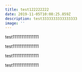```yaml
---
title: test122222222
date: 2019-11-05T10:08:25.859Z
description: test3333333333333333
image: ''
---
```

test111111111111111

test111111111111111

test111111111111111

test111111111111111
